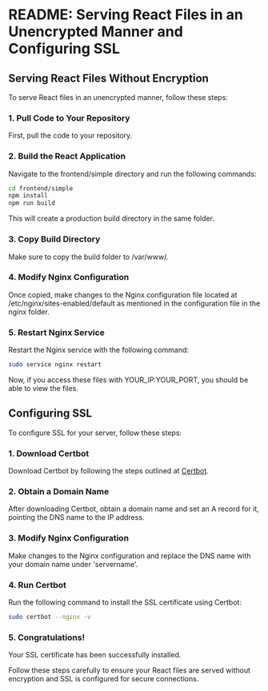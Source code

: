 # README: Serving React Files in an Unencrypted Manner and Configuring SSL

## Serving React Files Without Encryption

To serve React files in an unencrypted manner, follow these steps:

### 1. Pull Code to Your Repository

First, pull the code to your repository.

### 2. Build the React Application

Navigate to the frontend/simple directory and run the following commands:

```bash
cd frontend/simple
npm install
npm run build
```

This will create a production build directory in the same folder.

### 3. Copy Build Directory

Make sure to copy the build folder to /var/www/.

### 4. Modify Nginx Configuration

Once copied, make changes to the Nginx configuration file located at /etc/nginx/sites-enabled/default as mentioned in the configuration file in the nginx folder.

### 5. Restart Nginx Service

Restart the Nginx service with the following command:

```bash
sudo service nginx restart
```

Now, if you access these files with YOUR_IP:YOUR_PORT, you should be able to view the files.

## Configuring SSL

To configure SSL for your server, follow these steps:

### 1. Download Certbot

Download Certbot by following the steps outlined at [Certbot](https://certbot.eff.org/).

### 2. Obtain a Domain Name

After downloading Certbot, obtain a domain name and set an A record for it, pointing the DNS name to the IP address.

### 3. Modify Nginx Configuration

Make changes to the Nginx configuration and replace the DNS name with your domain name under 'servername'.

### 4. Run Certbot

Run the following command to install the SSL certificate using Certbot:

```bash
sudo certbot --nginx -v
```

### 5. Congratulations!

Your SSL certificate has been successfully installed.

Follow these steps carefully to ensure your React files are served without encryption and SSL is configured for secure connections.
